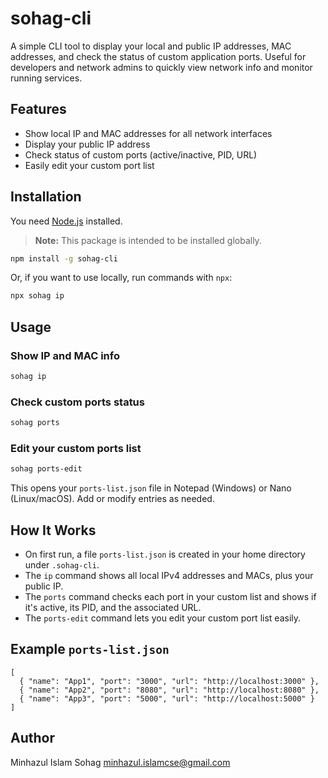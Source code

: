 # sohag-cli

A simple CLI tool to display your local and public IP addresses, MAC addresses, and check the status of custom application ports. Useful for developers and network admins to quickly view network info and monitor running services.

## Features

- Show local IP and MAC addresses for all network interfaces
- Display your public IP address
- Check status of custom ports (active/inactive, PID, URL)
- Easily edit your custom port list

## Installation

You need [Node.js](https://nodejs.org/) installed.

> **Note:** This package is intended to be installed globally.

```sh
npm install -g sohag-cli
```

Or, if you want to use locally, run commands with `npx`:

```sh
npx sohag ip
```

## Usage

### Show IP and MAC info

```sh
sohag ip
```

### Check custom ports status

```sh
sohag ports
```

### Edit your custom ports list

```sh
sohag ports-edit
```

This opens your `ports-list.json` file in Notepad (Windows) or Nano (Linux/macOS). Add or modify entries as needed.

## How It Works

- On first run, a file `ports-list.json` is created in your home directory under `.sohag-cli`.
- The `ip` command shows all local IPv4 addresses and MACs, plus your public IP.
- The `ports` command checks each port in your custom list and shows if it's active, its PID, and the associated URL.
- The `ports-edit` command lets you edit your custom port list easily.

## Example `ports-list.json`

```
[
  { "name": "App1", "port": "3000", "url": "http://localhost:3000" },
  { "name": "App2", "port": "8080", "url": "http://localhost:8080" },
  { "name": "App3", "port": "5000", "url": "http://localhost:5000" }
]
```

## Author

Minhazul Islam Sohag <minhazul.islamcse@gmail.com>
